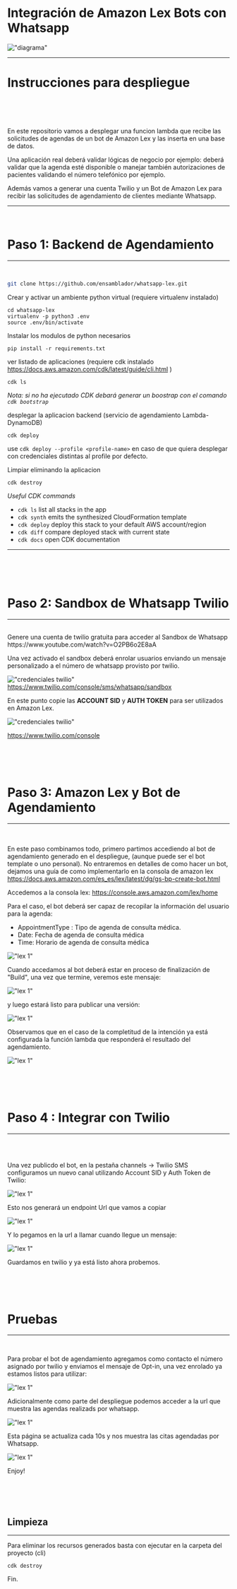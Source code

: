 # Integración de Amazon Lex Bots con Whatsapp



!["diagrama"](whatsapp-lex-appointments.png)

---

# Instrucciones para despliegue

<br>
<br><br>

En este repositorio vamos a desplegar  una funcion lambda que recibe las solicitudes de agendas de un bot de Amazon Lex y las inserta en una base de datos.

Una aplicación real deberá validar lógicas de negocio por ejemplo: deberá validar que la agenda esté disponible o manejar también autorizaciones de pacientes validando el número telefónico por ejemplo. 

Además vamos a generar una cuenta Twilio y un Bot de Amazon Lex para recibir las solicitudes de agendamiento de clientes mediante Whatsapp.
___
<br>

# Paso 1: Backend de Agendamiento
---
<br>

```zsh 
git clone https://github.com/ensamblador/whatsapp-lex.git

```
Crear y activar un ambiente python virtual
(requiere virtualenv instalado)

```
cd whatsapp-lex
virtualenv -p python3 .env
source .env/bin/activate
```
Instalar los modulos de python necesarios
```
pip install -r requirements.txt
```
ver listado de aplicaciones (requiere cdk instalado https://docs.aws.amazon.com/cdk/latest/guide/cli.html )
```
cdk ls
```
*Nota: si no ha ejecutado CDK debará generar un boostrap con el comando `cdk bootstrap`*

desplegar la aplicacion backend (servicio de agendamiento Lambda-DynamoDB)

```
cdk deploy
```

use `cdk deploy --profile <profile-name>` en caso de que quiera desplegar con credenciales distintas al profile por defecto.

Limpiar eliminando la aplicacion 

```
cdk destroy
```

*Useful CDK commands*

 * `cdk ls`          list all stacks in the app
 * `cdk synth`       emits the synthesized CloudFormation template
 * `cdk deploy`      deploy this stack to your default AWS account/region
 * `cdk diff`        compare deployed stack with current state
 * `cdk docs`        open CDK documentation


___
<br><br><br>

#  Paso 2: Sandbox de Whatsapp Twilio
---
<br>
Genere una cuenta de twilio gratuita para acceder al Sandbox de Whatsapp 
https://www.youtube.com/watch?v=O2PB6o2E8aA

Una vez activado el sandbox deberá enrolar usuarios enviando un mensaje personalizado a el número de whatsapp provisto por twilio.

!["credenciales twilio"](img/twilio3.jpg)
https://www.twilio.com/console/sms/whatsapp/sandbox

En este punto copie las __ACCOUNT SID__ y __AUTH TOKEN__ para ser utilizados en Amazon Lex.



!["credenciales twilio"](img/twilio2.jpg)

https://www.twilio.com/console

<br><br><br>

#  Paso 3: Amazon Lex y Bot de Agendamiento 
---
<br><br>
En este paso combinamos todo, primero partimos accediendo al bot de agendamiento generado en el despliegue, (aunque puede ser el bot template o uno personal). No entraremos en detalles de como hacer un bot, dejamos una guía de como implementarlo en la consola de amazon lex https://docs.aws.amazon.com/es_es/lex/latest/dg/gs-bp-create-bot.html

Accedemos a la consola lex: https://console.aws.amazon.com/lex/home

Para el caso, el bot deberá ser capaz de recopilar la información del usuario para la agenda:

* ​AppointmentType : Tipo de agenda de consulta médica.
* Date: Fecha de agenda de consulta médica
* Time: Horario de agenda de consulta médica

!["lex 1"](img/lex1.jpg)


Cuando accedamos al bot deberá estar en proceso de finalización de "Build", una vez que termine, veremos este mensaje:

!["lex 1"](img/lex_build.jpg)

y luego estará listo para publicar una versión:

!["lex 1"](img/lex_publish.jpg)


Observamos que en el caso de la completitud de la intención ya está configurada la función lambda que responderá el resultado del agendamiento.

!["lex 1"](img/lex3.jpg)

<br><br><br>
#  Paso 4 : Integrar con Twilio
---
<br><br>

Una vez publicdo el bot, en la pestaña channels -> Twilio SMS configuramos un nuevo canal utilizando Account SID y Auth Token de Twilio:

!["lex 1"](img/lex4.jpg)

Esto nos generará un endpoint Url que vamos a copiar

!["lex 1"](img/lex5.jpg)

Y lo pegamos en la url a llamar cuando llegue un mensaje:

!["lex 1"](img/twilio4.jpg)


Guardamos en twilio y ya está listo ahora probemos.

<br><br><br>
# Pruebas
---
<br>

Para probar el bot de agendamiento agregamos como contacto el número asignado por twilio y enviamos el mensaje de Opt-in, una vez enrolado ya estamos listos para utilizar:

!["lex 1"](img/whatsapp.jpg)

Adicionalmente como parte del despliegue podemos acceder a la url que muestra las agendas realizads por whatsapp. 

!["lex 1"](img/cdk1.jpg)

Esta página se actualiza cada 10s y nos muestra las citas agendadas por Whatsapp.

!["lex 1"](img/cdk2.jpg)


Enjoy!

<br><br><br>
## Limpieza
---
Para eliminar los recursos generados basta con ejecutar en la carpeta del proyecto (cli)

```
cdk destroy
```

Fin.